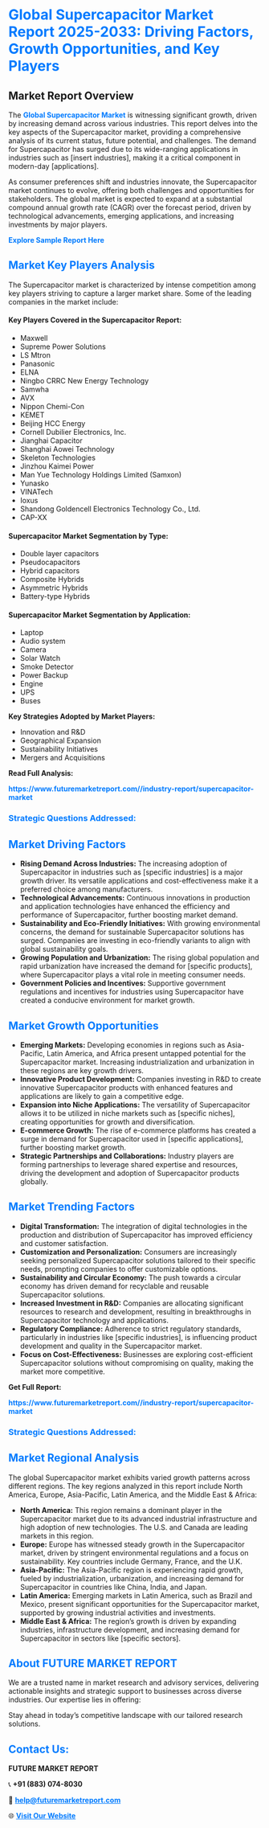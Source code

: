 <h1 style="color: #007BFF;">Global Supercapacitor Market Report 2025-2033: Driving Factors, Growth Opportunities, and Key Players</h1>

<section id="overview">
<h2>Market Report Overview</h2>
<p>The <a href="https://www.futuremarketreport.com//industry-report/supercapacitor-market" style="color: #007BFF; text-decoration: none;"><strong>Global Supercapacitor Market</strong></a> is witnessing significant growth, driven by increasing demand across various industries. This report delves into the key aspects of the Supercapacitor market, providing a comprehensive analysis of its current status, future potential, and challenges. The demand for Supercapacitor has surged due to its wide-ranging applications in industries such as [insert industries], making it a critical component in modern-day [applications].</p>
<p>As consumer preferences shift and industries innovate, the Supercapacitor market continues to evolve, offering both challenges and opportunities for stakeholders. The global market is expected to expand at a substantial compound annual growth rate (CAGR) over the forecast period, driven by technological advancements, emerging applications, and increasing investments by major players.</p>
</section>

<section id="overview">
<p><a href="https://www.futuremarketreport.com//request-sample/reportId=81298" style="color: #007BFF; text-decoration: none;"><strong>Explore Sample Report Here</strong></a></p>
</section>

<section id="key-players">
<h2 style="color: #007BFF;">Market Key Players Analysis</h2>
<p>The Supercapacitor market is characterized by intense competition among key players striving to capture a larger market share. Some of the leading companies in the market include:</p>
<h4>Key Players Covered in the Supercapacitor Report:</h4>
<ul><li>Maxwell</li><li>Supreme Power Solutions</li><li>LS Mtron</li><li>Panasonic</li><li>ELNA</li><li>Ningbo CRRC New Energy Technology</li><li>Samwha</li><li>AVX</li><li>Nippon Chemi-Con</li><li>KEMET</li><li>Beijing HCC Energy</li><li>Cornell Dubilier Electronics, Inc.</li><li>Jianghai Capacitor</li><li>Shanghai Aowei Technology</li><li>Skeleton Technologies</li><li>Jinzhou Kaimei Power</li><li>Man Yue Technology Holdings Limited (Samxon)</li><li>Yunasko</li><li>VINATech</li><li>Ioxus</li><li>Shandong Goldencell Electronics Technology Co., Ltd.</li><li>CAP-XX</li></ul>
<h4>Supercapacitor Market Segmentation by Type:</h4>
<ul><li>Double layer capacitors</li><li>Pseudocapacitors</li><li>Hybrid capacitors</li><li>Composite Hybrids</li><li>Asymmetric Hybrids</li><li>Battery-type Hybrids</li></ul>

<h4>Supercapacitor Market Segmentation by Application:</h4>
<ul><li>Laptop</li><li>Audio system</li><li>Camera</li><li>Solar Watch</li><li>Smoke Detector</li><li>Power Backup</li><li>Engine</li><li>UPS</li><li>Buses</li></ul>
<p><strong>Key Strategies Adopted by Market Players:</strong></p>
<ul>
<li>Innovation and R&D</li>
<li>Geographical Expansion</li>
<li>Sustainability Initiatives</li>
<li>Mergers and Acquisitions</li>
</ul>
</section>

<section>
<p><strong>Read Full Analysis: </strong></p><a href="https://www.futuremarketreport.com//industry-report/supercapacitor-market" style="color: #007BFF; text-decoration: none;"><strong>https://www.futuremarketreport.com//industry-report/supercapacitor-market</strong></a>
<h3 style="color: #007BFF;">Strategic Questions Addressed:</h3>
</section>

<section id="driving-factors">
<h2 style="color: #007BFF;">Market Driving Factors</h2>
<ul>
<li><strong>Rising Demand Across Industries:</strong> The increasing adoption of Supercapacitor in industries such as [specific industries] is a major growth driver. Its versatile applications and cost-effectiveness make it a preferred choice among manufacturers.</li>
<li><strong>Technological Advancements:</strong> Continuous innovations in production and application technologies have enhanced the efficiency and performance of Supercapacitor, further boosting market demand.</li>
<li><strong>Sustainability and Eco-Friendly Initiatives:</strong> With growing environmental concerns, the demand for sustainable Supercapacitor solutions has surged. Companies are investing in eco-friendly variants to align with global sustainability goals.</li>
<li><strong>Growing Population and Urbanization:</strong> The rising global population and rapid urbanization have increased the demand for [specific products], where Supercapacitor plays a vital role in meeting consumer needs.</li>
<li><strong>Government Policies and Incentives:</strong> Supportive government regulations and incentives for industries using Supercapacitor have created a conducive environment for market growth.</li>
</ul>
</section>

<section id="growth-opportunities">
<h2 style="color: #007BFF;">Market Growth Opportunities</h2>
<ul>
<li><strong>Emerging Markets:</strong> Developing economies in regions such as Asia-Pacific, Latin America, and Africa present untapped potential for the Supercapacitor market. Increasing industrialization and urbanization in these regions are key growth drivers.</li>
<li><strong>Innovative Product Development:</strong> Companies investing in R&D to create innovative Supercapacitor products with enhanced features and applications are likely to gain a competitive edge.</li>
<li><strong>Expansion into Niche Applications:</strong> The versatility of Supercapacitor allows it to be utilized in niche markets such as [specific niches], creating opportunities for growth and diversification.</li>
<li><strong>E-commerce Growth:</strong> The rise of e-commerce platforms has created a surge in demand for Supercapacitor used in [specific applications], further boosting market growth.</li>
<li><strong>Strategic Partnerships and Collaborations:</strong> Industry players are forming partnerships to leverage shared expertise and resources, driving the development and adoption of Supercapacitor products globally.</li>
</ul>
</section>

<section id="trending-factors">
<h2 style="color: #007BFF;">Market Trending Factors</h2>
<ul>
<li><strong>Digital Transformation:</strong> The integration of digital technologies in the production and distribution of Supercapacitor has improved efficiency and customer satisfaction.</li>
<li><strong>Customization and Personalization:</strong> Consumers are increasingly seeking personalized Supercapacitor solutions tailored to their specific needs, prompting companies to offer customizable options.</li>
<li><strong>Sustainability and Circular Economy:</strong> The push towards a circular economy has driven demand for recyclable and reusable Supercapacitor solutions.</li>
<li><strong>Increased Investment in R&D:</strong> Companies are allocating significant resources to research and development, resulting in breakthroughs in Supercapacitor technology and applications.</li>
<li><strong>Regulatory Compliance:</strong> Adherence to strict regulatory standards, particularly in industries like [specific industries], is influencing product development and quality in the Supercapacitor market.</li>
<li><strong>Focus on Cost-Effectiveness:</strong> Businesses are exploring cost-efficient Supercapacitor solutions without compromising on quality, making the market more competitive.</li>
</ul>
</section>

<section>
<p><strong>Get Full Report: </strong></p><a href="https://www.futuremarketreport.com//industry-report/supercapacitor-market" style="color: #007BFF; text-decoration: none;"><strong>https://www.futuremarketreport.com//industry-report/supercapacitor-market</strong></a>
<h3 style="color: #007BFF;">Strategic Questions Addressed:</h3>
</section>


<section id="regional-analysis">
<h2 style="color: #007BFF;">Market Regional Analysis</h2>
<p>The global Supercapacitor market exhibits varied growth patterns across different regions. The key regions analyzed in this report include North America, Europe, Asia-Pacific, Latin America, and the Middle East & Africa:</p>
<ul>
<li><strong>North America:</strong> This region remains a dominant player in the Supercapacitor market due to its advanced industrial infrastructure and high adoption of new technologies. The U.S. and Canada are leading markets in this region.</li>
<li><strong>Europe:</strong> Europe has witnessed steady growth in the Supercapacitor market, driven by stringent environmental regulations and a focus on sustainability. Key countries include Germany, France, and the U.K.</li>
<li><strong>Asia-Pacific:</strong> The Asia-Pacific region is experiencing rapid growth, fueled by industrialization, urbanization, and increasing demand for Supercapacitor in countries like China, India, and Japan.</li>
<li><strong>Latin America:</strong> Emerging markets in Latin America, such as Brazil and Mexico, present significant opportunities for the Supercapacitor market, supported by growing industrial activities and investments.</li>
<li><strong>Middle East & Africa:</strong> The region’s growth is driven by expanding industries, infrastructure development, and increasing demand for Supercapacitor in sectors like [specific sectors].</li>
</ul>
</section>

<footer>
<h2 style="color: #007BFF;">About FUTURE MARKET REPORT</h2>
<p>We are a trusted name in market research and advisory services, delivering actionable insights and strategic support to businesses across diverse industries. Our expertise lies in offering:</p>

<p>Stay ahead in today’s competitive landscape with our tailored research solutions.</p>

<h2 style="color: #007BFF;">Contact Us:</h2>
<p><strong>FUTURE MARKET REPORT</strong></p>
<p>📞 <strong>+91 (883) 074-8030</strong></p>
<p>📧 <strong><a href="mailto:help@futuremarketreport.com" style="color: #007BFF;">help@futuremarketreport.com</a></strong></p>
<p>🌐 <strong><a href="https://www.futuremarketreport.com/" style="color: #007BFF;">Visit Our Website</a></strong></p>
</footer>
